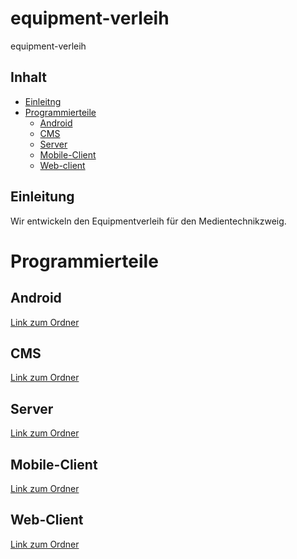# equipment-verleih

equipment-verleih

## Inhalt

* [Einleitng](#Einleitung)
* [Programmierteile](#Programmierteile)
    * [Android](#Android)
    * [CMS](#CMS)
    * [Server](#Server)
    * [Mobile-Client](#Mobile-Client)
    * [Web-client](#Web-Client)

## Einleitung

Wir entwickeln den Equipmentverleih für den Medientechnikzweig.

# Programmierteile

## Android

[Link zum Ordner](./android-part)

## CMS

[Link zum Ordner](./cms-part)

## Server

[Link zum Ordner](./server)

## Mobile-Client

[Link zum Ordner](./mobile-client)

## Web-Client

[Link zum Ordner](./web-client)